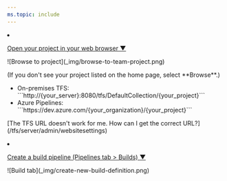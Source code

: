 ```yaml
---
ms.topic: include
---
```


<li><p><a data-toggle="collapse" href="#expando-begin-create-build-definition-open-team-project">Open your project in your web browser &#x25BC;</a></p>
<div class="collapse" id="expando-begin-create-build-definition-open-team-project">
![Browse to project](_img/browse-to-team-project.png)

<p>(If you don't see your project listed on the home page, select **Browse**.)</p>
<ul>
<li>On-premises TFS: ```http://{your_server}:8080/tfs/DefaultCollection/{your_project}``` </li>
<li>Azure Pipelines: ```https://dev.azure.com/{your_organization}/{your_project}```</li>
</ul>
<p>[The TFS URL doesn't work for me. How can I get the correct URL?](/tfs/server/admin/websitesettings)</p>
</div>
</li>

<li><p><a data-toggle="collapse" href="#expando-begin-create-build-definition-create">Create a build pipeline (Pipelines tab > Builds) &#x25BC;</a></p>
<div class="collapse" id="expando-begin-create-build-definition-create">
![Build tab](_img/create-new-build-definition.png)
<p></p>
</div>
</li>
